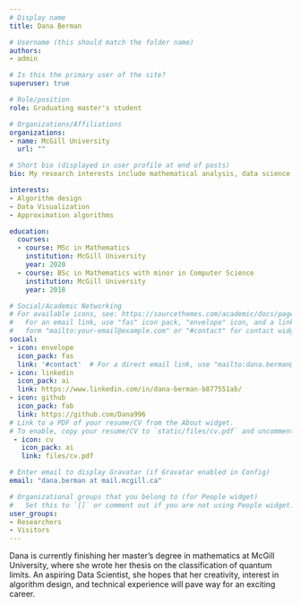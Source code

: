 ```yaml
---
# Display name
title: Dana Berman

# Username (this should match the folder name)
authors:
- admin

# Is this the primary user of the site?
superuser: true

# Role/position
role: Graduating master's student

# Organizations/Affiliations
organizations:
- name: McGill University
  url: ""

# Short bio (displayed in user profile at end of posts)
bio: My research interests include mathematical analysis, data science and algorithm design.

interests:
- Algorithm design
- Data Visualization
- Approximation algorithms

education:
  courses:
  - course: MSc in Mathematics
    institution: McGill University
    year: 2020
  - course: BSc in Mathematics with minor in Computer Science
    institution: McGill University
    year: 2018

# Social/Academic Networking
# For available icons, see: https://sourcethemes.com/academic/docs/page-builder/#icons
#   For an email link, use "fas" icon pack, "envelope" icon, and a link in the
#   form "mailto:your-email@example.com" or "#contact" for contact widget.
social:
- icon: envelope
  icon_pack: fas
  link: '#contact'  # For a direct email link, use "mailto:dana.berman@mail.mcgill.ca".
- icon: linkedin
  icon_pack: ai
  link: https://www.linkedin.com/in/dana-berman-b877551ab/
- icon: github
  icon_pack: fab
  link: https://github.com/Dana996
# Link to a PDF of your resume/CV from the About widget.
# To enable, copy your resume/CV to `static/files/cv.pdf` and uncomment the lines below.
 - icon: cv
   icon_pack: ai
   link: files/cv.pdf

# Enter email to display Gravatar (if Gravatar enabled in Config)
email: "dana.berman at mail.mcgill.ca"

# Organizational groups that you belong to (for People widget)
#   Set this to `[]` or comment out if you are not using People widget.
user_groups:
- Researchers
- Visitors
---
```


Dana is currently finishing her master’s degree in mathematics at McGill University, where she wrote her thesis on the classification of quantum limits. An aspiring Data Scientist, she hopes that her creativity, interest in algorithm design, and technical experience will pave way for an exciting career.
